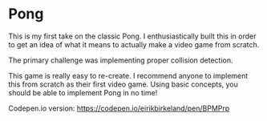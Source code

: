 # Pong

This is my first take on the classic Pong.
I enthusiastically built this in order to get an idea of what it means to actually make a video game from scratch.

The primary challenge was implementing proper collision detection.

This game is really easy to re-create. I recommend anyone to implement this from scratch as their first video game. Using basic concepts, you should be able to implement Pong in no time!

Codepen.io version:
https://codepen.io/eirikbirkeland/pen/BPMPrp
